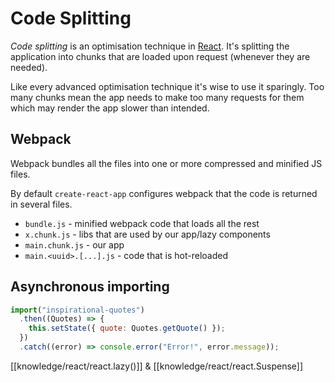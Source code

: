 # Code Splitting

_Code splitting_ is an optimisation technique in [React](knowledge/react/react.md). It's splitting the application into chunks that are loaded upon request (whenever they are needed).

Like every advanced optimisation technique it's wise to use it sparingly. Too many chunks mean the app needs to make too many requests for them which may render the app slower than intended.

## Webpack

Webpack bundles all the files into one or more compressed and minified JS files.

By default `create-react-app` configures webpack that the code is returned in several files.

- `bundle.js` - minified webpack code that loads all the rest
- `x.chunk.js` - libs that are used by our app/lazy components
- `main.chunk.js` - our app
- `main.<uuid>.[...].js` - code that is hot-reloaded

## Asynchronous importing

```js
import("inspirational-quotes")
  .then((Quotes) => {
    this.setState({ quote: Quotes.getQuote() });
  })
  .catch((error) => console.error("Error!", error.message));
```

[[knowledge/react/react.lazy()]] & [[knowledge/react/react.Suspense]]
